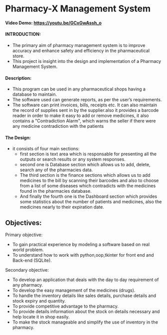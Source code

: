 # Pharmacy-X Management System
#### Video Demo:  <https://youtu.be/GCxGwAssh_o>

#### INTRODUCTION:

- The primary aim of pharmacy management system is to improve accuracy and enhance safety and efficiency in the pharmaceutical store. 
- This project is insight into the design and implementation of a Pharmacy Management System.

#### Description:

- This program can be used in any pharmaceutical shops having a database to maintain. 
- The software used can generate reports, as per the user’s requirements. 
- The software can print invoices, bills, receipts etc. It can also maintain the record of supplies sent in by the supplier.also it provides a barcode reader in order   to make it easy to add or remove medicines, it also contains a "Contradiction Alarm", which warns the seller if there were any medicine contradiction with the         patients

#### The Design:
- it consists of four main sections:
    - first section is text area which is responsable for presenting all the outputs or search results or any system responses.
    - second one is Database section which allows us to add, delete, search any of the pharmacies data.
    - The third section is the finance sections which allows us to add medicines to the bill by scanning their barcodes and also to choose from a list of some diseases       which contradicts with the medicines found in the pharmacies database.
    - And finally the fourth one is the Dashboard section which provides some statistics about the number of patients and medicines, also the medicines nearly to their       expiration date.
## Objectives:

Primary objective:

- To gain practical experience by modeling a software based on real world problem.
- To understand how to work with python,oop,tkinter for front end and Back-end (SQLite).

Secondary objective:

- To develop an application that deals with the day to day requirement of any pharmacy.
- To develop the easy management of the medicines (drugs).
- To handle the inventory details like sales details, purchase details and stock expiry and quantity.
- To provide competitive advantage to the pharmacy.
- To provide details information about the stock on details necessary and help locate it in shop easily.
- To make the stock manageable and simplify the use of inventory in the pharmacy.
